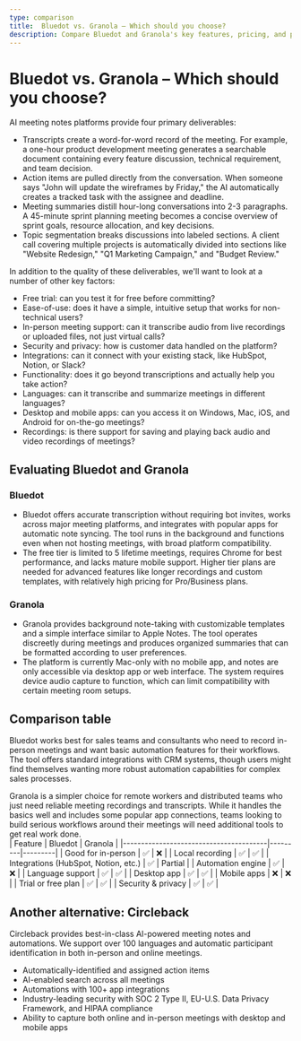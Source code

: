 ```yaml
---
type: comparison
title:  Bluedot vs. Granola – Which should you choose?
description: Compare Bluedot and Granola's key features, pricing, and performance to find the best solution for your needs. Plus, discover Circleback as a potential alternative.
---
```


# Bluedot vs. Granola – Which should you choose?  
AI meeting notes platforms provide four primary deliverables:  
  
* Transcripts create a word-for-word record of the meeting. For example, a one-hour product development meeting generates a searchable document containing every feature discussion, technical requirement, and team decision.  
* Action items are pulled directly from the conversation. When someone says "John will update the wireframes by Friday," the AI automatically creates a tracked task with the assignee and deadline.  
* Meeting summaries distill hour-long conversations into 2-3 paragraphs. A 45-minute sprint planning meeting becomes a concise overview of sprint goals, resource allocation, and key decisions.  
* Topic segmentation breaks discussions into labeled sections. A client call covering multiple projects is automatically divided into sections like "Website Redesign," "Q1 Marketing Campaign," and "Budget Review."  
  
In addition to the quality of these deliverables, we'll want to look at a number of other key factors:  
  
* Free trial: can you test it for free before committing?  
* Ease-of-use: does it have a simple, intuitive setup that works for non-technical users?  
* In-person meeting support: can it transcribe audio from live recordings or uploaded files, not just virtual calls?  
* Security and privacy: how is customer data handled on the platform?  
* Integrations: can it connect with your existing stack, like HubSpot, Notion, or Slack?  
* Functionality: does it go beyond transcriptions and actually help you take action?  
* Languages: can it transcribe and summarize meetings in different languages?  
* Desktop and mobile apps: can you access it on Windows, Mac, iOS, and Android for on-the-go meetings?  
* Recordings: is there support for saving and playing back audio and video recordings of meetings?    
## Evaluating Bluedot and Granola  
### Bluedot
* Bluedot offers accurate transcription without requiring bot invites, works across major meeting platforms, and integrates with popular apps for automatic note syncing. The tool runs in the background and functions even when not hosting meetings, with broad platform compatibility.
* The free tier is limited to 5 lifetime meetings, requires Chrome for best performance, and lacks mature mobile support. Higher tier plans are needed for advanced features like longer recordings and custom templates, with relatively high pricing for Pro/Business plans.

### Granola
* Granola provides background note-taking with customizable templates and a simple interface similar to Apple Notes. The tool operates discreetly during meetings and produces organized summaries that can be formatted according to user preferences.
* The platform is currently Mac-only with no mobile app, and notes are only accessible via desktop app or web interface. The system requires device audio capture to function, which can limit compatibility with certain meeting room setups.  
## Comparison table    
Bluedot works best for sales teams and consultants who need to record in-person meetings and want basic automation features for their workflows. The tool offers standard integrations with CRM systems, though users might find themselves wanting more robust automation capabilities for complex sales processes.

Granola is a simpler choice for remote workers and distributed teams who just need reliable meeting recordings and transcripts. While it handles the basics well and includes some popular app connections, teams looking to build serious workflows around their meetings will need additional tools to get real work done.  
| Feature                                | Bluedot | Granola |
|----------------------------------------|---------|---------|
| Good for in-person                     | ✅      | ❌      |
| Local recording                        | ✅      | ✅      |
| Integrations (HubSpot, Notion, etc.)   | ✅      | Partial |
| Automation engine                      | ✅      | ❌      |
| Language support                       | ✅      | ✅      |
| Desktop app                            | ✅      | ✅      |
| Mobile apps                            | ❌      | ❌      |
| Trial or free plan                     | ✅      | ✅      |
| Security & privacy                     | ✅      | ✅      |  
## Another alternative: Circleback  
Circleback provides best-in-class AI-powered meeting notes and automations. We support over 100 languages and automatic participant identification in both in-person and online meetings.  
  
* Automatically-identified and assigned action items  
* AI-enabled search across all meetings  
* Automations with 100+ app integrations  
* Industry-leading security with SOC 2 Type II, EU-U.S. Data Privacy Framework, and HIPAA compliance  
* Ability to capture both online and in-person meetings with desktop and mobile apps  